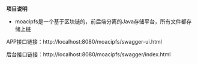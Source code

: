**项目说明** 
- moacipfs是一个基于区块链的，前后端分离的Java存储平台，所有文件都存储上链



APP接口链接：http://localhost:8080/moacipfs/swagger-ui.html

后台接口链接：http://localhost:8080/moacipfs/swagger/index.html


